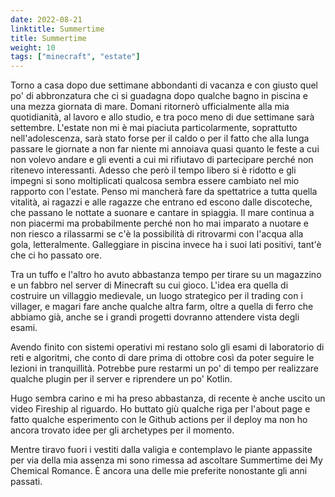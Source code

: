 ```yaml
---
date: 2022-08-21
linktitle: Summertime
title: Summertime
weight: 10
tags: ["minecraft", "estate"]
---
```


Torno a casa dopo due settimane abbondanti di vacanza e con giusto quel po' di abbronzatura che ci si guadagna dopo qualche bagno in piscina e una mezza giornata di mare. Domani ritornerò ufficialmente alla mia quotidianità, al lavoro e allo studio, e tra poco meno di due settimane sarà settembre. L'estate non mi è mai piaciuta particolarmente, soprattutto nell'adolescenza, sarà stato forse per il caldo o per il fatto che alla lunga passare le giornate a non far niente mi annoiava quasi quanto le feste a cui non volevo andare e gli eventi a cui mi rifiutavo di partecipare perché non ritenevo interessanti. Adesso che però il tempo libero si è ridotto e gli impegni si sono moltiplicati qualcosa sembra essere cambiato nel mio rapporto con l'estate. Penso mi mancherà fare da spettatrice a tutta quella vitalità, ai ragazzi e alle ragazze che entrano ed escono dalle discoteche, che passano le nottate a suonare e cantare in spiaggia. Il mare continua a non piacermi ma probabilmente perché non ho mai imparato a nuotare e non riesco a rilassarmi se c'è la possibilità di ritrovarmi con l'acqua alla gola, letteralmente. Galleggiare in piscina invece ha i suoi lati positivi, tant'è che ci ho passato ore.

Tra un tuffo e l'altro ho avuto abbastanza tempo per tirare su un magazzino e un fabbro nel server di Minecraft su cui gioco. L'idea era quella di costruire un villaggio medievale, un luogo strategico per il trading con i villager, e magari fare anche qualche altra farm, oltre a quella di ferro che abbiamo già, anche se i grandi progetti dovranno attendere vista degli esami.

Avendo finito con sistemi operativi mi restano solo gli esami di laboratorio di reti e algoritmi, che conto di dare prima di ottobre così da poter seguire le lezioni in tranquillità. Potrebbe pure restarmi un po' di tempo per realizzare qualche plugin per il server e riprendere un po' Kotlin.

Hugo sembra carino e mi ha preso abbastanza, di recente è anche uscito un video Fireship al riguardo. Ho buttato giù qualche riga per l'about page e fatto qualche esperimento con le Github actions per il deploy ma non ho ancora trovato idee per gli archetypes per il momento.

Mentre tiravo fuori i vestiti dalla valigia e contemplavo le piante appassite per via della mia assenza mi sono rimessa ad ascoltare Summertime dei My Chemical Romance. È ancora una delle mie preferite nonostante gli anni passati.
